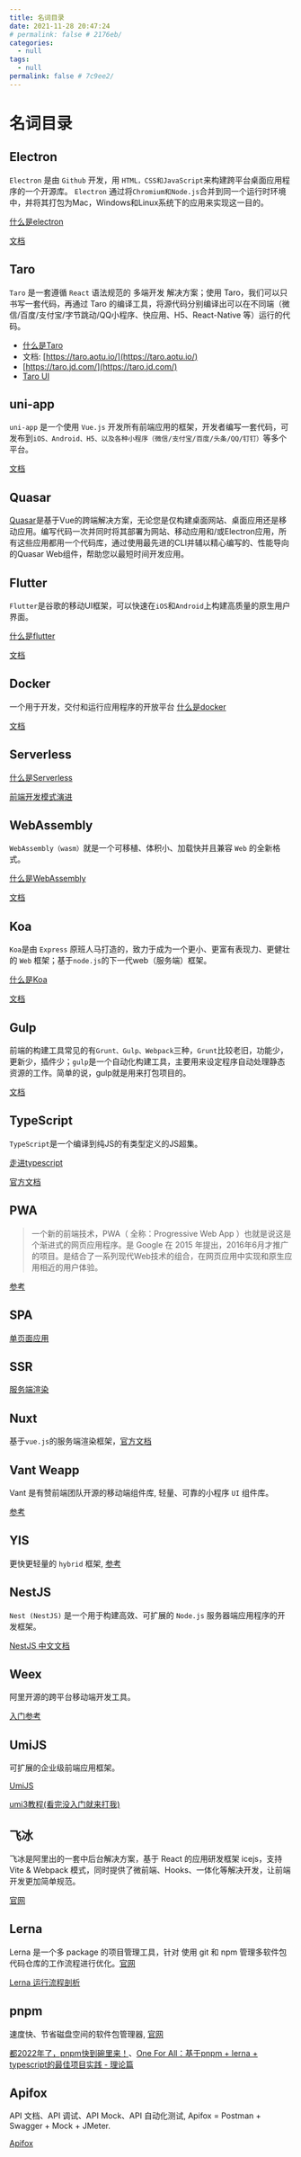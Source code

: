 ```yaml
---
title: 名词目录
date: 2021-11-28 20:47:24
# permalink: false # 2176eb/
categories: 
  - null
tags: 
  - null
permalink: false # 7c9ee2/
---
```

# 名词目录

## Electron
`Electron` 是由 `Github` 开发，用 `HTML，CSS和JavaScript`来构建跨平台桌面应用程序的一个开源库。 `Electron` 通过将`Chromium和Node.js`合并到同一个运行时环境中，并将其打包为Mac，Windows和Linux系统下的应用来实现这一目的。

[什么是electron](https://baijiahao.baidu.com/s?id=1622258269985547290&wfr=spider&for=pc)

[文档](https://electronjs.org/)

## Taro
`Taro` 是一套遵循 `React` 语法规范的 多端开发 解决方案；使用 Taro，我们可以只书写一套代码，再通过 Taro 的编译工具，将源代码分别编译出可以在不同端（微信/百度/支付宝/字节跳动/QQ小程序、快应用、H5、React-Native 等）运行的代码。

- [什么是Taro](https://aotu.io/notes/2018/06/07/Taro/)
- 文档: [https://taro.aotu.io/](https://taro.aotu.io/)
- [https://taro.jd.com/](https://taro.jd.com/)
- [Taro UI](https://taro-ui.jd.com)


## uni-app
`uni-app` 是一个使用 `Vue.js` 开发所有前端应用的框架，开发者编写一套代码，可发布到`iOS、Android、H5、以及各种小程序（微信/支付宝/百度/头条/QQ/钉钉）`等多个平台。

[文档](https://uniapp.dcloud.io/)


## Quasar

[Quasar](http://www.quasarchs.com/)是基于Vue的跨端解决方案，无论您是仅构建桌面网站、桌面应用还是移动应用。编写代码一次并同时将其部署为网站、移动应用和/或Electron应用，所有这些应用都用一个代码库，通过使用最先进的CLI并辅以精心编写的、性能导向的Quasar Web组件，帮助您以最短时间开发应用。




## Flutter
`Flutter`是谷歌的移动UI框架，可以快速在`iOS`和`Android`上构建高质量的原生用户界面。

[什么是flutter](https://blog.csdn.net/duwen90/article/details/79986278)

[文档](https://flutterchina.club/)



## Docker 
一个用于开发，交付和运行应用程序的开放平台 
[什么是docker](https://blog.csdn.net/deng624796905/article/details/86493330)

[文档](https://www.runoob.com/docker/docker-tutorial.html)

## Serverless 

[什么是Serverless](https://blog.csdn.net/cc18868876837/article/details/90672971)

[前端开发模式演进](https://www.jianshu.com/p/92632d6c2269)


## WebAssembly
`WebAssembly（wasm）`就是一个可移植、体积小、加载快并且兼容 `Web` 的全新格式。

[什么是WebAssembly](https://blog.csdn.net/liudiyang1212/article/details/100559646)

[文档](https://www.wasm.com.cn/)



## Koa
`Koa`是由 `Express` 原班人马打造的，致力于成为一个更小、更富有表现力、更健壮的 `Web` 框架；基于`node.js`的下一代web（服务端）框架。

[什么是Koa](https://www.jianshu.com/p/6491c7d663f4)

[文档](https://www.koajs.com.cn/)
 

## Gulp
前端的构建工具常见的有`Grunt、Gulp、Webpack`三种，`Grunt`比较老旧，功能少，更新少，插件少；`gulp`是一个自动化构建工具，主要用来设定程序自动处理静态资源的工作。简单的说，gulp就是用来打包项目的。

[文档](https://www.gulpjs.com.cn/)



## TypeScript
`TypeScript`是一个编译到纯JS的有类型定义的JS超集。

[走进typescript](https://www.jianshu.com/p/9b87f4950f9a)

[官方文档](https://www.tslang.cn/)

## PWA
> 一个新的前端技术，PWA（ 全称：Progressive Web App ）也就是说这是个渐进式的网页应用程序。是 Google 在 2015 年提出，2016年6月才推广的项目。是结合了一系列现代Web技术的组合，在网页应用中实现和原生应用相近的用户体验。

[参考](https://segmentfault.com/a/1190000015705532)



## SPA
[单页面应用](https://www.jianshu.com/p/dcea4d914b65)


## SSR
[服务端渲染](https://www.jianshu.com/p/10b6074d772c)



## Nuxt
基于`vue.js`的服务端渲染框架，[官方文档](https://www.nuxtjs.cn/guide)



## Vant Weapp
Vant 是有赞前端团队开源的移动端组件库, 轻量、可靠的小程序 `UI` 组件库。

[参考](https://youzan.github.io/vant-weapp)



## YIS
更快更轻量的 `hybrid` 框架, [参考](http://ued.qunar.com/yis/index.html)




## NestJS
`Nest (NestJS)` 是一个用于构建高效、可扩展的 `Node.js` 服务器端应用程序的开发框架。

[NestJS 中文文档](https://nestjs.bootcss.com/)

## Weex
阿里开源的跨平台移动端开发工具。

[入门参考](https://www.jianshu.com/p/68c11018c505)



## UmiJS
可扩展的企业级前端应用框架。

[UmiJS](https://umijs.org/zh-CN)

[umi3教程(看完没入门就来打我)](https://juejin.cn/post/7021358536504393741)


## 飞冰
飞冰是阿里出的一套中后台解决方案，基于 React 的应用研发框架 icejs，支持 Vite & Webpack 模式，同时提供了微前端、Hooks、一体化等解决开发，让前端开发更加简单规范。

[官网](https://ice.work/)



## Lerna
Lerna 是一个多 package 的项目管理工具，针对 使用 git 和 npm 管理多软件包代码仓库的工作流程进行优化。[官网](https://www.lernajs.cn/)

[Lerna 运行流程剖析](https://www.zoo.team/article/lerna-js)

## pnpm
速度快、节省磁盘空间的软件包管理器, [官网](https://www.pnpm.cn/)

[都2022年了，pnpm快到碗里来！](https://juejin.cn/post/7053340250210795557)、[One For All：基于pnpm + lerna + typescript的最佳项目实践 - 理论篇](https://juejin.cn/post/7043998041786810398)




## Apifox

API 文档、API 调试、API Mock、API 自动化测试, Apifox = Postman + Swagger + Mock + JMeter.

[Apifox](https://www.apifox.cn/)

